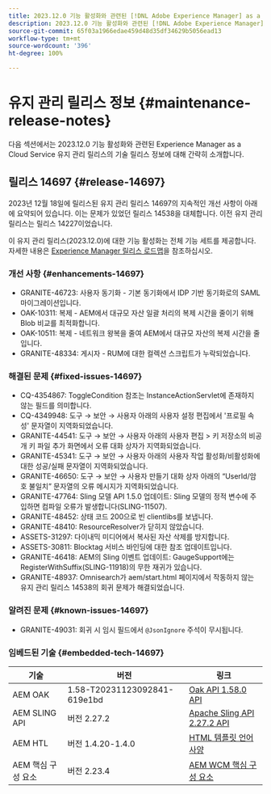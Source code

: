 ```yaml
---
title: 2023.12.0 기능 활성화와 관련된 [!DNL Adobe Experience Manager] as a Cloud Service의 유지 관리 릴리스 정보입니다.
description: 2023.12.0 기능 활성화와 관련된 [!DNL Adobe Experience Manager] as a Cloud Service의 유지 관리 릴리스 정보입니다.
source-git-commit: 65f03a1966edae459d48d35df34629b5056ead13
workflow-type: tm+mt
source-wordcount: '396'
ht-degree: 100%

---
```



# 유지 관리 릴리스 정보 {#maintenance-release-notes}

다음 섹션에서는 2023.12.0 기능 활성화와 관련된 Experience Manager as a Cloud Service 유지 관리 릴리스의 기술 릴리스 정보에 대해 간략히 소개합니다.

## 릴리스 14697 {#release-14697}

2023년 12월 18일에 릴리스된 유지 관리 릴리스 14697의 지속적인 개선 사항이 아래에 요약되어 있습니다. 이는 문제가 있었던 릴리스 14538을 대체합니다. 이전 유지 관리 릴리스는 릴리스 14227이었습니다.

이 유지 관리 릴리스(2023.12.0)에 대한 기능 활성화는 전체 기능 세트를 제공합니다. 자세한 내용은 [Experience Manager 릴리스 로드맵](https://experienceleague.adobe.com/docs/experience-manager-release-information/aem-release-updates/update-releases-roadmap.html)을 참조하십시오.

### 개선 사항 {#enhancements-14697}

* GRANITE-46723: 사용자 동기화 - 기본 동기화에서 IDP 기반 동기화로의 SAML 마이그레이션입니다.
* OAK-10311: 복제 - AEM에서 대규모 자산 일괄 처리의 복제 시간을 줄이기 위해 Blob 비교를 최적화합니다.
* OAK-10511: 복제 - 네트워크 왕복을 줄여 AEM에서 대규모 자산의 복제 시간을 줄입니다.
* GRANITE-48334: 게시자 - RUM에 대한 컬렉션 스크립트가 누락되었습니다.

### 해결된 문제 {#fixed-issues-14697}

* CQ-4354867: ToggleCondition 참조는 InstanceActionServlet에 존재하지 않는 필드를 의미합니다.
* CQ-4349948: 도구 → 보안 → 사용자 아래의 사용자 설정 편집에서 &#39;프로필 속성&#39; 문자열이 지역화되었습니다.
* GRANITE-44541: 도구 → 보안 → 사용자 아래의 사용자 편집 > 키 저장소의 비공개 키 파일 추가 화면에서 오류 대화 상자가 지역화되었습니다.
* GRANITE-45341: 도구 → 보안 → 사용자 아래의 사용자 작업 활성화/비활성화에 대한 성공/실패 문자열이 지역화되었습니다.
* GRANITE-46650: 도구 → 보안 → 사용자 만들기 대화 상자 아래의 “UserId/암호 불일치” 문자열의 오류 메시지가 지역화되었습니다.
* GRANITE-47764: Sling 모델 API 1.5.0 업데이트: Sling 모델의 정적 변수에 주입하면 컴파일 오류가 발생합니다(SLING-11507).
* GRANITE-48452: 상태 코드 200으로 빈 clientlibs를 보냅니다.
* GRANITE-48410: ResourceResolver가 닫히지 않았습니다.
* ASSETS-31297: 다이내믹 미디어에서 복사된 자산 삭제를 방지합니다.
* ASSETS-30811: Blocktag 서비스 바인딩에 대한 참조 업데이트입니다.
* GRANITE-46418: AEM의 Sling 이벤트 업데이트: GaugeSupport에는 RegisterWithSuffix(SLING-11918)의 무한 재귀가 있습니다.
* GRANITE-48937: Omnisearch가 aem/start.html 페이지에서 작동하지 않는 유지 관리 릴리스 14538의 회귀 문제가 해결되었습니다.

### 알려진 문제 {#known-issues-14697}

* GRANITE-49031: 회귀 시 임시 필드에서 `@JsonIgnore` 주석이 무시됩니다.

### 임베드된 기술 {#embedded-tech-14697}

| 기술 | 버전 | 링크 |
|---|---|---|
| AEM OAK | 1.58-T20231123092841-619e1bd | [Oak API 1.58.0 API](https://www.javadoc.io/doc/org.apache.jackrabbit/oak-api/1.58.0/index.html) |
| AEM SLING API | 버전 2.27.2 | [Apache Sling API 2.27.2 API](https://www.javadoc.io/doc/org.apache.sling/org.apache.sling.api/latest/index.html) |
| AEM HTL | 버전 1.4.20-1.4.0 | [HTML 템플릿 언어 사양](https://github.com/adobe/htl-spec) |
| AEM 핵심 구성 요소 | 버전 2.23.4 | [AEM WCM 핵심 구성 요소](https://github.com/adobe/aem-core-wcm-components) |
